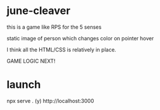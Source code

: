 # june-cleaver

this is a game like RPS for the 5 senses

static image of person which changes color on pointer hover

I think all the HTML/CSS is relatively in place.

GAME LOGIC NEXT!

# launch

npx serve .
(y)
http://localhost:3000
